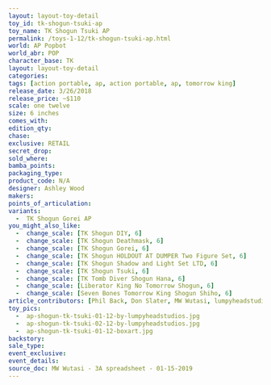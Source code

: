 ```yaml
---
layout: layout-toy-detail 
toy_id: tk-shogun-tsuki-ap
toy_name: TK Shogun Tsuki AP
permalink: /toys-1-12/tk-shogun-tsuki-ap.html
world: AP Popbot
world_abr: POP
character_base: TK
layout: layout-toy-detail
categories: 
tags: [action portable, ap, action portable, ap, tomorrow king]
release_date: 3/26/2018
release_price: ~$110
scale: one twelve
size: 6 inches
comes_with: 
edition_qty: 
chase: 
exclusive: RETAIL
secret_drop: 
sold_where: 
bamba_points: 
packaging_type: 
product_code: N/A
designer: Ashley Wood
makers: 
points_of_articulation: 
variants: 
  -  TK Shogun Gorei AP
you_might_also_like: 
  -  change_scale: [TK Shogun DIY, 6]
  -  change_scale: [TK Shogun Deathmask, 6]
  -  change_scale: [TK Shogun Gorei, 6]
  -  change_scale: [TK Shogun HOLDOUT AT DUMPER Two Figure Set, 6]
  -  change_scale: [TK Shogun Shadow and Light Set LTD, 6]
  -  change_scale: [TK Shogun Tsuki, 6]
  -  change_scale: [TK Tomb Diver Shogun Hana, 6]
  -  change_scale: [Liberator King No Tomorrow Shogun, 6]
  -  change_scale: [Seven Bones Tomorrow King Shogun Shiho, 6]
article_contributors: [Phil Back, Don Slater, MW Wutasi, lumpyheadstudios]
toy_pics: 
  -  ap-shogun-tk-tsuki-01-12-by-lumpyheadstudios.jpg
  -  ap-shogun-tk-tsuki-02-12-by-lumpyheadstudios.jpg
  -  ap-shogun-tk-tsuki-01-12-boxart.jpg
backstory: 
sale_type: 
event_exclusive: 
event_details: 
source_doc: MW Wutasi - 3A spreadsheet - 01-15-2019
---
```


